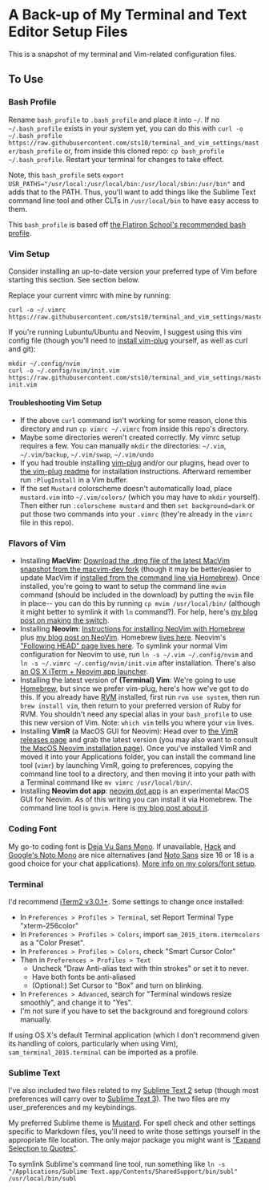 # A Back-up of My Terminal and Text Editor Setup Files

This is a snapshot of my terminal and Vim-related configuration files. 

## To Use

### Bash Profile
Rename `bash_profile` to `.bash_profile` and place it into `~/`. If no `~/.bash_profile` exists in your system yet, you can do this with `curl -o ~/.bash_profile https://raw.githubusercontent.com/sts10/terminal_and_vim_settings/master/bash_profile` or, from inside this cloned repo: `cp bash_profile ~/.bash_profile`. Restart your terminal for changes to take effect.

Note, this `bash_profile` sets `export USR_PATHS="/usr/local:/usr/local/bin:/usr/local/sbin:/usr/bin"` and adds that to the PATH. Thus, you'll want to add things like the Sublime Text command line tool and other CLTs in `/usr/local/bin` to have easy access to them. 

This `bash_profile` is based off [the Flatiron School's recommended bash profile](https://github.com/flatiron-school/dotfiles/blob/master/bash_profile).

### Vim Setup

Consider installing an up-to-date version your preferred type of Vim before starting this section. See section below.

Replace your current vimrc with mine by running:

```shell
curl -o ~/.vimrc https://raw.githubusercontent.com/sts10/terminal_and_vim_settings/master/vimrc
```

If you're running Lubuntu/Ubuntu and Neovim, I suggest using this vim config file (though you'll need to [install vim-plug](https://github.com/junegunn/vim-plug#installation) yourself, as well as curl and git): 

```shell
mkdir ~/.config/nvim
curl -o ~/.config/nvim/init.vim https://raw.githubusercontent.com/sts10/terminal_and_vim_settings/master/lubuntu-init.vim
```

#### Troubleshooting Vim Setup
- If the above `curl` command isn't working for some reason, clone this directory and run `cp vimrc ~/.vimrc` from inside this repo's directory.
- Maybe some directories weren't created correctly. My vimrc setup requires a few. You can manually `mkdir` the directories: `~/.vim`, `~/.vim/backup`, `~/.vim/swap`, `~/.vim/undo`
- If you had trouble installing [vim-plug](https://github.com/junegunn/vim-plug) and/or our plugins, head over to [the vim-plug readme](https://github.com/junegunn/vim-plug#installation) for installation instructions. Afterward remember run `:PlugInstall` in a Vim buffer. 
- If the set `Mustard` colorscheme doesn't automatically load, place `mustard.vim` into `~/.vim/colors/` (which you may have to `mkdir` yourself). Then either run `:colorscheme mustard` and then `set background=dark` or put those two commands into your `.vimrc` (they're already in the `vimrc` file in this repo).

### Flavors of Vim

- Installing **MacVim**: [Download the .dmg file of the latest MacVim snapshot from the macvim-dev fork](https://github.com/macvim-dev/macvim/releases/) (though it may be better/easier to update MacVim if [installed from the command line via Homebrew](http://apple.stackexchange.com/questions/59375/how-do-i-install-macvim)). Once installed, you're going to want to setup the command line `mvim` command (should be included in the download) by putting the `mvim` file in place-- you can do this by running `cp mvim /usr/local/bin/` (although it might better to symlink it with `ln` command?). For help, here's [my blog post on making the switch](http://sts10.github.io/blog/2015/08/07/from-terminal-vim-to-mac-vim/).
- Installing **Neovim**: [Instructions for installing NeoVim with Homebrew](https://github.com/neovim/homebrew-neovim/blob/master/README.md) plus [my blog post on NeoVim](http://sts10.github.io/blog/2015/08/11/neovim-an-open-source-project/). Homebrew [lives here](http://brew.sh/). Neovim's ["Following HEAD" page lives here](https://github.com/neovim/neovim/wiki/Following-HEAD). 
To symlink your normal Vim configuration for Neovim to use, run `ln -s ~/.vim ~/.config/nvim` and `ln -s ~/.vimrc ~/.config/nvim/init.vim` after installation. There's also [an OS X iTerm + Neovim app launcher](https://github.com/flipxfx/neovim-iterm-app).
- Installing the latest version of **(Terminal) Vim**: We're going to use [Homebrew](http://brew.sh/), but since we prefer vim-plug, here's how we've got to do this. If you already have [RVM](https://rvm.io/) installed, first run `rvm use system`, then run `brew install vim`, then return to your preferred version of Ruby for RVM. You shouldn't need any special alias in your `bash_profile` to use this new version of Vim. Note: `which vim` tells you where your `vim` lives.
- Installing **VimR** (a MacOS GUI for Neovim): Head over to [the VimR releases page](https://github.com/qvacua/vimr/releases) and grab the latest version (you may also want to consult [the MacOS Neovim installation page](https://github.com/neovim/neovim/wiki/Installing-Neovim#macos--os-x)). Once you've installed VimR and moved it into your Applications folder, you can install the command line tool (`vimr`) by launching VimR, going to preferences, copying the command line tool to a directory, and then moving it into your path with a Terminal command like `mv vimrc /usr/local/bin/`. 
- Installing **Neovim dot app**: [neovim dot app](https://github.com/rogual/neovim-dot-app) is an experimental MacOS GUI for Neovim. As of this writing you can install it via Homebrew. The command line tool is `gnvim`. Here is [my blog post about it](http://sts10.github.io/blog/2015/10/24/neovim-dot-app/).

### Coding Font

My go-to coding font is [Deja Vu Sans Mono](http://dejavu-fonts.org/wiki/Download). If unavailable, [Hack](https://github.com/chrissimpkins/Hack) and [Google's Noto Mono](https://www.google.com/get/noto/#mono-mono) are nice alternatives (and [Noto Sans](https://www.google.com/get/noto/#sans-lgc) size 16 or 18 is a good choice for your chat applications). [More info on my colors/font setup](http://sts10.github.io/blog/2014/02/14/my-current-coding-setup/). 

### Terminal

I'd recommend [iTerm2 v3.0.1+](https://iterm2.com/downloads.html). Some settings to change once installed:

- In `Preferences > Profiles > Terminal`, set Report Terminal Type "xterm-256color"
- In `Preferences > Profiles > Colors`, import `sam_2015_iterm.itermcolors` as a "Color Preset".
- In `Preferences > Profiles > Colors`, check "Smart Cursor Color"
- Then in `Preferences > Profiles > Text`
  - Uncheck "Draw Anti-alias text with thin strokes" or set it to never.
  - Have both fonts be anti-aliased
  - (Optional:) Set Cursor to "Box" and turn on blinking.
- In `Preferences > Advanced`, search for "Terminal windows resize smoothly", and change it to "Yes".
- I'm not sure if you have to set the background and foreground colors manually.

If using OS X's default Terminal application (which I don't recommend given its handling of colors, particularly when using Vim), `sam_terminal_2015.terminal` can be imported as a profile. 

### Sublime Text

I've also included two files related to my [Sublime Text 2](http://www.sublimetext.com/2) setup (though most preferences will carry over to [Sublime Text 3](http://www.sublimetext.com/3)). The two files are my user_preferences and my keybindings. 

My preferred Sublime theme is [Mustard](http://colorsublime.com/theme/Mustard). For spell check and other settings specific to Markdown files, you'll need to write those settings yourself in the appropriate file location. The only major package you might want is ["Expand Selection to Quotes"](https://packagecontrol.io/packages/Expand%20Selection%20to%20Quotes).

To symlink Sublime's command line tool, run something like `ln -s "/Applications/Sublime Text.app/Contents/SharedSupport/bin/subl" /usr/local/bin/subl`

